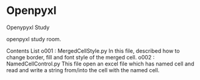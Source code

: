 # Openpyxl
Openypyxl Study

openpyxl study room.

Contents List
o001 : MergedCellStyle.py
        In this file, described how to change border, fill and font style of the merged cell.
o002 : NamedCellControl.py
		This file open an excel file which has named cell and read and write a string from/into the cell with the named cell.